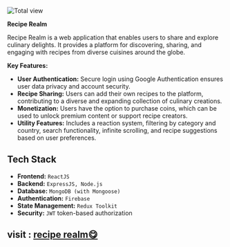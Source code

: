 ![Total view](https://i.ibb.co/B3SrcGx/all.png)

**Recipe Realm**

Recipe Realm is a web application that enables users to share and explore culinary delights. It provides a platform for discovering, sharing, and engaging with recipes from diverse cuisines around the globe.

**Key Features:**

- **User Authentication:** Secure login using Google Authentication ensures user data privacy and account security.
- **Recipe Sharing:** Users can add their own recipes to the platform, contributing to a diverse and expanding collection of culinary creations.
- **Monetization:** Users have the option to purchase coins, which can be used to unlock premium content or support recipe creators.
- **Utility Features:** Includes a reaction system, filtering by category and country, search functionality, infinite scrolling, and recipe suggestions based on user preferences.

## Tech Stack

- **Frontend:** `ReactJS`
- **Backend:** `ExpressJS, Node.js`
- **Database:** `MongoDB (with Mongoose)`
- **Authentication:** `Firebase`
- **State Management:** `Redux Toolkit`
- **Security:** `JWT` token-based authorization

## visit : [recipe realm😋](https://reciperealm75.web.app/)
